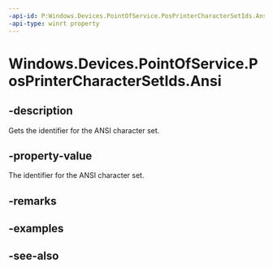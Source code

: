 ```yaml
---
-api-id: P:Windows.Devices.PointOfService.PosPrinterCharacterSetIds.Ansi
-api-type: winrt property
---
```


<!-- Property syntax
public uint Ansi { get; }
-->

# Windows.Devices.PointOfService.PosPrinterCharacterSetIds.Ansi

## -description
Gets the identifier for the ANSI character set.

## -property-value
The identifier for the ANSI character set.

## -remarks

## -examples

## -see-also
